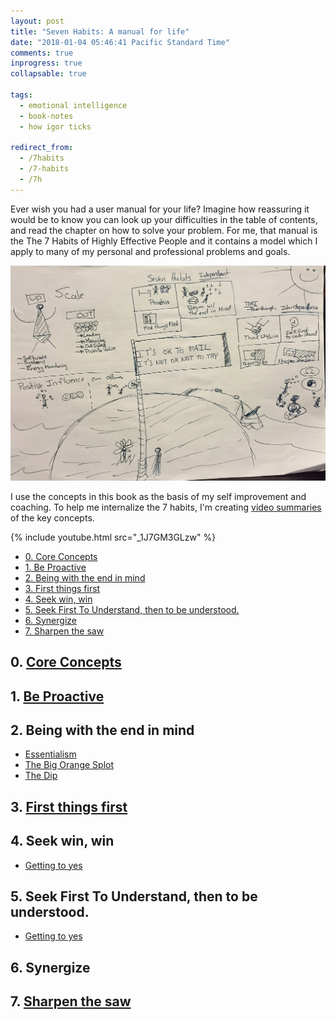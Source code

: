 ```yaml
---
layout: post
title: "Seven Habits: A manual for life"
date: "2018-01-04 05:46:41 Pacific Standard Time"
comments: true
inprogress: true
collapsable: true

tags:
  - emotional intelligence
  - book-notes
  - how igor ticks

redirect_from:
  - /7habits
  - /7-habits
  - /7h
---
```


Ever wish you had a user manual for your life? Imagine how reassuring it would be to know you can look up your difficulties in the table of contents, and read the chapter on how to solve your problem. For me, that manual is the The 7 Habits of Highly Effective People and it contains a model which I apply to many of my personal and professional problems and goals.

![igor_life_infographic](/images/igor-life-infographic.jpg)

I use the concepts in this book as the basis of my self improvement and coaching. To help me internalize the 7 habits, I'm creating [video summaries](https://www.youtube.com/watch?v=_1J7GM3GLzw&list=PLJveOxX-mxxCl4YDfHMyNzMmWUMFxgC1n) of the key concepts.

{% include youtube.html src="_1J7GM3GLzw" %}

<!-- prettier-ignore-start -->

<!-- vim-markdown-toc GFM -->

- [0. Core Concepts](#0-core-concepts)
- [1. Be Proactive](#1-be-proactive)
- [2. Being with the end in mind](#2-being-with-the-end-in-mind)
- [3. First things first](#3-first-things-first)
- [4. Seek win, win](#4-seek-win-win)
- [5. Seek First To Understand, then to be understood.](#5-seek-first-to-understand-then-to-be-understood)
- [6. Synergize](#6-synergize)
- [7. Sharpen the saw](#7-sharpen-the-saw)

<!-- vim-markdown-toc -->
<!-- prettier-ignore-end -->

## 0. [Core Concepts](/7h-c0)

## 1. [Be Proactive](/be-proactive)

## 2. Being with the end in mind

- [Essentialism](/essentialism)
- [The Big Orange Splot](https://www.amazon.com/Big-Orange-Splot-Manus-Pinkwater/dp/0590445103)
- [The Dip](/dip)

## 3. [First things first](/first-things-first)

## 4. Seek win, win

- [Getting to yes](https://www.amazon.com/Getting-Yes-Negotiating-Agreement-Without/dp/0143118757])

## 5. Seek First To Understand, then to be understood.

- [Getting to yes](https://www.amazon.com/Getting-Yes-Negotiating-Agreement-Without/dp/0143118757])

## 6. Synergize

## 7. [Sharpen the saw](/sharpen-the-saw)
